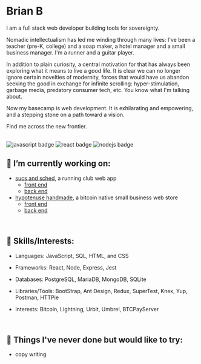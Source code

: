 # Brian B

I am a full stack web developer building tools for sovereignty.

Nomadic intellectualism has led me winding through many lives: I've been a teacher (pre-K, college) and a soap maker, a hotel manager and a small business manager. I'm a runner and a guitar player.

In addition to plain curiosity, a central motivation for that has always been exploring what it means to live a good life. It is clear we can no longer ignore certain novelties of modernity, forces that would have us abandon seeking the good in exchange for infinite scrolling: hyper-stimulation, garbage media, predatory consumer tech, etc. You know what I'm talking about.

Now my basecamp is web development. It is exhilarating and empowering, and a stepping stone on a path toward a vision.

Find me across the new frontier.

</br>

<div>
<img src="https://img.shields.io/badge/JavaScript-323330?style=for-the-badge&logo=javascript&logoColor=F7DF1E" alt="javascript badge"/>
<img src="https://img.shields.io/badge/React-20232A?style=for-the-badge&logo=react&logoColor=61DAFB" alt="react badge"/>
<img src="https://img.shields.io/badge/Node.js-339933?style=for-the-badge&logo=nodedotjs&logoColor=white" alt="nodejs badge"/>
</div>

## 🔭 I’m currently working on:
  - <a href='https://www.sucsandsched.netlify.app'>sucs and sched</a>, a running club web app
    - <a href='https://github.com/bbellify/sucsandsched-frontend'>front end</a>
    - <a href='https://github.com/bbellify/sucsandsched-backend'>back end</a>
  - <a href='http://www.hypotenusehandmade.shop/'>hypotenuse handmade</a>, a bitcoin native small business web store
    - <a href='https://github.com/bbellify/hypotenusehandmade-frontend'>front end</a>
    - <a href='https://github.com/bbellify/hypotenusehandmade-backend'>back end</a>

</br>

<!-- 

## 🌱 I’m currently learning:
 - hoon 

</br>
-->

## 🔌 Skills/Interests:
- Languages: JavaScript, SQL, HTML, and CSS

- Frameworks: React, Node, Express, Jest

- Databases: PostgreSQL, MariaDB, MongoDB, SQLite 

- Libraries/Tools: BootStrap, Ant Design, Redux, SuperTest, Knex, Yup, Postman, HTTPie

- Interests: Bitcoin, Lightning, Urbit, Umbrel, BTCPayServer

</br>

## 📌 Things I've never done but would like to try:
  - copy writing
